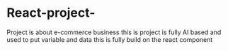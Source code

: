 # React-project-
Project is about e-commerce business 
this is project is fully AI based and used to put variable and data 
this is fully build on the react component 
